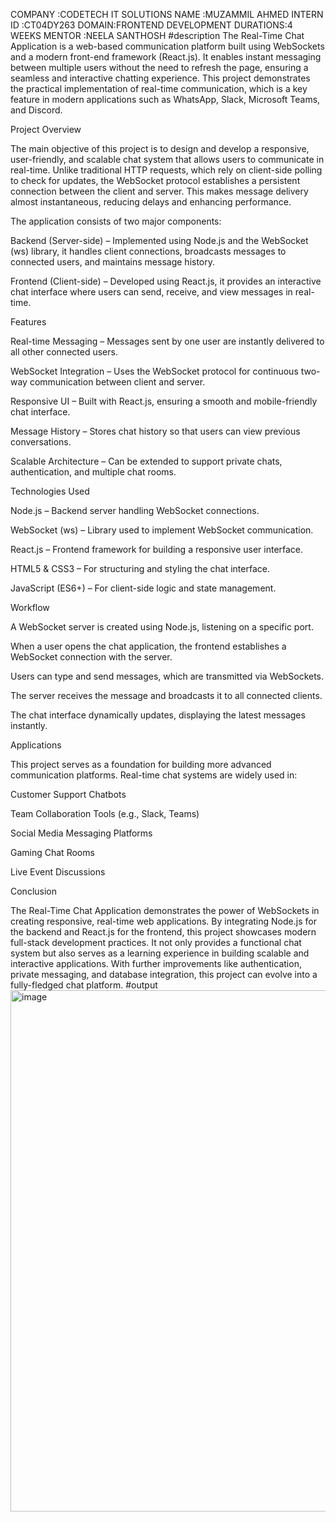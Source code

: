 COMPANY :CODETECH IT SOLUTIONS
NAME :MUZAMMIL AHMED
INTERN ID :CT04DY263
DOMAIN:FRONTEND  DEVELOPMENT
DURATIONS:4 WEEKS
MENTOR :NEELA SANTHOSH
#description
The Real-Time Chat Application is a web-based communication platform built using WebSockets and a modern front-end framework (React.js). It enables instant messaging between multiple users without the need to refresh the page, ensuring a seamless and interactive chatting experience. This project demonstrates the practical implementation of real-time communication, which is a key feature in modern applications such as WhatsApp, Slack, Microsoft Teams, and Discord.

Project Overview

The main objective of this project is to design and develop a responsive, user-friendly, and scalable chat system that allows users to communicate in real-time. Unlike traditional HTTP requests, which rely on client-side polling to check for updates, the WebSocket protocol establishes a persistent connection between the client and server. This makes message delivery almost instantaneous, reducing delays and enhancing performance.

The application consists of two major components:

Backend (Server-side) – Implemented using Node.js and the WebSocket (ws) library, it handles client connections, broadcasts messages to connected users, and maintains message history.

Frontend (Client-side) – Developed using React.js, it provides an interactive chat interface where users can send, receive, and view messages in real-time.

Features

Real-time Messaging – Messages sent by one user are instantly delivered to all other connected users.

WebSocket Integration – Uses the WebSocket protocol for continuous two-way communication between client and server.

Responsive UI – Built with React.js, ensuring a smooth and mobile-friendly chat interface.

Message History – Stores chat history so that users can view previous conversations.

Scalable Architecture – Can be extended to support private chats, authentication, and multiple chat rooms.

Technologies Used

Node.js – Backend server handling WebSocket connections.

WebSocket (ws) – Library used to implement WebSocket communication.

React.js – Frontend framework for building a responsive user interface.

HTML5 & CSS3 – For structuring and styling the chat interface.

JavaScript (ES6+) – For client-side logic and state management.

Workflow

A WebSocket server is created using Node.js, listening on a specific port.

When a user opens the chat application, the frontend establishes a WebSocket connection with the server.

Users can type and send messages, which are transmitted via WebSockets.

The server receives the message and broadcasts it to all connected clients.

The chat interface dynamically updates, displaying the latest messages instantly.

Applications

This project serves as a foundation for building more advanced communication platforms. Real-time chat systems are widely used in:

Customer Support Chatbots

Team Collaboration Tools (e.g., Slack, Teams)

Social Media Messaging Platforms

Gaming Chat Rooms

Live Event Discussions

Conclusion

The Real-Time Chat Application demonstrates the power of WebSockets in creating responsive, real-time web applications. By integrating Node.js for the backend and React.js for the frontend, this project showcases modern full-stack development practices. It not only provides a functional chat system but also serves as a learning experience in building scalable and interactive applications. With further improvements like authentication, private messaging, and database integration, this project can evolve into a fully-fledged chat platform.
#output
<img width="1826" height="834" alt="image" src="https://github.com/user-attachments/assets/54723486-655f-4d87-9365-28aa2d3438bd" />

